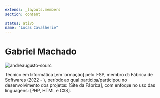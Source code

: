 ```yaml
---
extends: _layouts.members
section: content

status: ativo
name: "Lucas Cavalherie"
---
```


# Gabriel Machado

![andreaugusto-sourc]()

Técnico em Informática [em formação] pelo IFSP, membro da Fábrica de Softwares (2022 - ), período ao qual participa/participou no desenvolvimento dos projetos: [Site da Fábrica], com enfoque no uso das linguagens: [PHP, HTML e CSS].